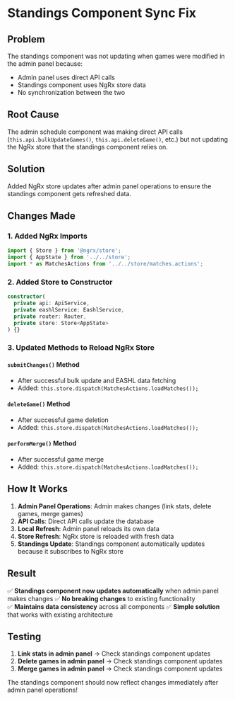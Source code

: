 # Standings Component Sync Fix

## Problem
The standings component was not updating when games were modified in the admin panel because:
- Admin panel uses direct API calls
- Standings component uses NgRx store data
- No synchronization between the two

## Root Cause
The admin schedule component was making direct API calls (`this.api.bulkUpdateGames()`, `this.api.deleteGame()`, etc.) but not updating the NgRx store that the standings component relies on.

## Solution
Added NgRx store updates after admin panel operations to ensure the standings component gets refreshed data.

## Changes Made

### 1. Added NgRx Imports
```typescript
import { Store } from '@ngrx/store';
import { AppState } from '../../store';
import * as MatchesActions from '../../store/matches.actions';
```

### 2. Added Store to Constructor
```typescript
constructor(
  private api: ApiService,
  private eashlService: EashlService,
  private router: Router,
  private store: Store<AppState>
) {}
```

### 3. Updated Methods to Reload NgRx Store

#### `submitChanges()` Method
- After successful bulk update and EASHL data fetching
- Added: `this.store.dispatch(MatchesActions.loadMatches());`

#### `deleteGame()` Method  
- After successful game deletion
- Added: `this.store.dispatch(MatchesActions.loadMatches());`

#### `performMerge()` Method
- After successful game merge
- Added: `this.store.dispatch(MatchesActions.loadMatches());`

## How It Works

1. **Admin Panel Operations**: Admin makes changes (link stats, delete games, merge games)
2. **API Calls**: Direct API calls update the database
3. **Local Refresh**: Admin panel reloads its own data
4. **Store Refresh**: NgRx store is reloaded with fresh data
5. **Standings Update**: Standings component automatically updates because it subscribes to NgRx store

## Result

✅ **Standings component now updates automatically** when admin panel makes changes
✅ **No breaking changes** to existing functionality  
✅ **Maintains data consistency** across all components
✅ **Simple solution** that works with existing architecture

## Testing

1. **Link stats in admin panel** → Check standings component updates
2. **Delete games in admin panel** → Check standings component updates  
3. **Merge games in admin panel** → Check standings component updates

The standings component should now reflect changes immediately after admin panel operations!
